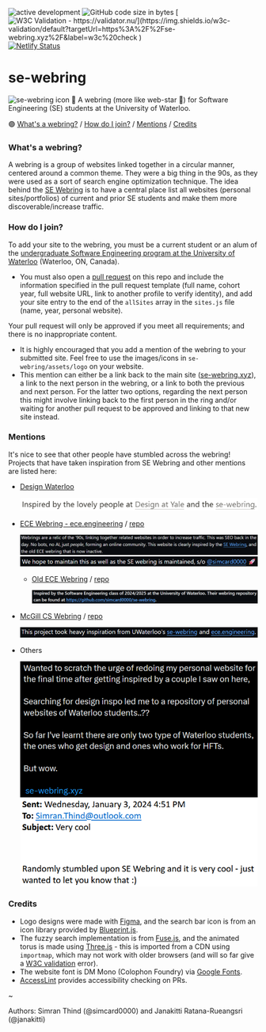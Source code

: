 ![active development](https://img.shields.io/badge/active%20dev-yes-brightgreen.svg)
![GitHub code size in bytes](https://img.shields.io/github/languages/code-size/simcard0000/se-webring.svg)
[![W3C Validation - https://validator.nu/](https://img.shields.io/w3c-validation/default?targetUrl=https%3A%2F%2Fse-webring.xyz%2F&label=w3c%20check
)](https://validator.nu/?doc=https%3A%2F%2Fse-webring.xyz%2F)
[![Netlify Status](https://api.netlify.com/api/v1/badges/4b02e235-809d-4b58-a8b6-e1facb3562a8/deploy-status)](https://app.netlify.com/sites/eager-mccarthy-ee07e5/deploys)
# se-webring
<img alt="se-webring icon" src="https://github.com/simcard0000/se-webring/blob/main/assets/logo/logo_bg_b.png" width="100" height="100">
💜 A webring (more like web-star 🤣) for Software Engineering (SE) students at the University of Waterloo.

🟣 [What's a webring?](#whats-a-webring) / [How do I join?](#how-do-i-join) / [Mentions](#mentions) / [Credits](#credits)

### What's a webring?
A webring is a group of websites linked together in a circular manner, centered around a common theme. They were a big thing in the 90s, as they were used as a sort of search engine optimization technique. The idea behind the [SE Webring](https://se-webring.xyz/) is to have a central place list all websites (personal sites/portfolios) of current and prior SE students and make them more discoverable/increase traffic.

### How do I join?
To add your site to the webring, you must be a current student or an alum of the [undergraduate Software Engineering program at the University of Waterloo](https://uwaterloo.ca/future-students/programs/software-engineering) (Waterloo, ON, Canada). 
* You must also open a [pull request](https://github.com/simcard0000/se-webring/pulls) on this repo and include the information specified in the pull request template (full name, cohort year, full website URL, link to another profile to verify identity), and add your site entry to the end of the `allSites` array in the `sites.js` file (name, year, personal website).

Your pull request will only be approved if you meet all requirements; and there is no inappropriate content. 
* It is highly encouraged that you add a mention of the webring to your submitted site. Feel free to use the images/icons in `se-webring/assets/logo` on your website. 
* This mention can either be a link back to the main site ([se-webring.xyz](https://se-webring.xyz/)), a link to the next person in the webring, or a link to both the previous and next person. For the latter two options, regarding the next person this might involve linking back to the first person in the ring and/or waiting for another pull request to be approved and linking to that new site instead.

### Mentions
It's nice to see that other people have stumbled across the webring! Projects that have taken inspiration from SE Webring and other mentions are listed here:
- [Design Waterloo](https://designwaterloo.notion.site/Design-Waterloo-ed321f1df1974e5cb8084949c1d5cd5e)

  ![Design Waterloo Shoutout](./assets/mentions/design-waterloo.png)
- [ECE Webring - ece.engineering](https://ece.engineering/) / [repo](https://github.com/roozbehali/ece_webring)

  ![ECE Webring Shoutout #1](./assets/mentions/ece-webring-1.png) ![ECE Webring Shoutout #2](./assets/mentions/ece-webring-2.png)
    - [Old ECE Webring](https://uw-ece.github.io/webring/) / [repo](https://github.com/uw-ece/webring)

      ![ECE Webring Shoutout #3](./assets/mentions/ece-webring-3.png)
- [McGill CS Webring](https://mcgillcswebring.org/) / [repo](https://github.com/leofalvo/mcgillcswebring.org)

  ![McGill Webring Shoutout](./assets/mentions/mcgill-webring.png)
- Others

  ![Tweet #1](./assets/mentions/tweet-1.png) ![Email #1](./assets/mentions/email-1.png)

### Credits 
* Logo designs were made with [Figma](https://www.figma.com), and the search bar icon is from an icon library provided by [Blueprint.js](https://blueprintjs.com/docs/#icons). 
* The fuzzy search implementation is from [Fuse.js](https://fusejs.io/), and the animated torus is made using [Three.js](https://threejs.org/) - this is imported from a CDN using `importmap`, which may not work with older browsers (and will so far give a [W3C validation](https://validator.w3.org/about.html) error).
* The website font is DM Mono (Colophon Foundry) via [Google Fonts](https://fonts.google.com/specimen/DM+Mono). 
* [AccessLint](https://accesslint.com) provides accessibility checking on PRs.

~

Authors: Simran Thind (@simcard0000) and Janakitti Ratana-Rueangsri (@janakitti)
